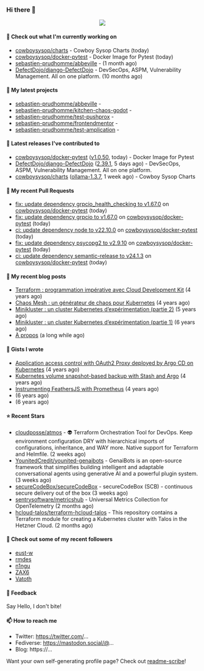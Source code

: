 ### Hi there 👋

<p align="center"><img src="https://github-readme-stats.vercel.app/api?username=sebastien-prudhomme&show_icons=true&locale=en"/></p>

#### 👷 Check out what I'm currently working on

- [cowboysysop/charts](https://github.com/cowboysysop/charts) - Cowboy Sysop Charts (today)
- [cowboysysop/docker-pytest](https://github.com/cowboysysop/docker-pytest) - Docker Image for Pytest (today)
- [sebastien-prudhomme/abbeville](https://github.com/sebastien-prudhomme/abbeville) -  (1 month ago)
- [DefectDojo/django-DefectDojo](https://github.com/DefectDojo/django-DefectDojo) -  DevSecOps, ASPM, Vulnerability Management. All on one platform. (10 months ago)

#### 🌱 My latest projects

- [sebastien-prudhomme/abbeville](https://github.com/sebastien-prudhomme/abbeville) - 
- [sebastien-prudhomme/kitchen-chaos-godot](https://github.com/sebastien-prudhomme/kitchen-chaos-godot) - 
- [sebastien-prudhomme/test-pushprox](https://github.com/sebastien-prudhomme/test-pushprox) - 
- [sebastien-prudhomme/frontendmentor](https://github.com/sebastien-prudhomme/frontendmentor) - 
- [sebastien-prudhomme/test-amplication](https://github.com/sebastien-prudhomme/test-amplication) - 

#### 🔭 Latest releases I've contributed to

- [cowboysysop/docker-pytest](https://github.com/cowboysysop/docker-pytest) ([v1.0.50](https://github.com/cowboysysop/docker-pytest/releases/tag/v1.0.50), today) - Docker Image for Pytest
- [DefectDojo/django-DefectDojo](https://github.com/DefectDojo/django-DefectDojo) ([2.39.1](https://github.com/DefectDojo/django-DefectDojo/releases/tag/2.39.1), 5 days ago) -  DevSecOps, ASPM, Vulnerability Management. All on one platform.
- [cowboysysop/charts](https://github.com/cowboysysop/charts) ([ollama-1.3.7](https://github.com/cowboysysop/charts/releases/tag/ollama-1.3.7), 1 week ago) - Cowboy Sysop Charts

#### 🔨 My recent Pull Requests

- [fix: update dependency grpcio_health_checking to v1.67.0](https://github.com/cowboysysop/docker-pytest/pull/427) on [cowboysysop/docker-pytest](https://github.com/cowboysysop/docker-pytest) (today)
- [fix: update dependency grpcio to v1.67.0](https://github.com/cowboysysop/docker-pytest/pull/426) on [cowboysysop/docker-pytest](https://github.com/cowboysysop/docker-pytest) (today)
- [ci: update dependency node to v22.10.0](https://github.com/cowboysysop/docker-pytest/pull/425) on [cowboysysop/docker-pytest](https://github.com/cowboysysop/docker-pytest) (today)
- [fix: update dependency psycopg2 to v2.9.10](https://github.com/cowboysysop/docker-pytest/pull/424) on [cowboysysop/docker-pytest](https://github.com/cowboysysop/docker-pytest) (today)
- [ci: update dependency semantic-release to v24.1.3](https://github.com/cowboysysop/docker-pytest/pull/423) on [cowboysysop/docker-pytest](https://github.com/cowboysysop/docker-pytest) (today)

#### 📜 My recent blog posts

- [Terraform : programmation impérative avec Cloud Development Kit](https://www.cowboysysop.com/post/terraform-programmation-imperative-avec-cloud-development-kit/) (4 years ago)
- [Chaos Mesh : un générateur de chaos pour Kubernetes](https://www.cowboysysop.com/post/chaos-mesh-un-generateur-de-chaos-pour-kubernetes/) (4 years ago)
- [Minikluster : un cluster Kubernetes d’expérimentation (partie 2)](https://www.cowboysysop.com/post/minikluster-un-cluster-kubernetes-d-experimentation-partie-2/) (5 years ago)
- [Minikluster : un cluster Kubernetes d’expérimentation (partie 1)](https://www.cowboysysop.com/post/minikluster-un-cluster-kubernetes-d-experimentation-partie-1/) (6 years ago)
- [À propos](https://www.cowboysysop.com/page/a-propos/) (a long while ago)

#### 📓 Gists I wrote

- [Application access control with OAuth2 Proxy deployed by Argo CD on Kubernetes](https://gist.github.com/c90af146c465305087d5f5a55990ca71) (4 years ago)
- [Kubernetes volume snapshot-based backup with Stash and Argo](https://gist.github.com/c53e870dc6b4987fefa4c36ea9f1187c) (4 years ago)
- [Instrumenting FeathersJS with Prometheus](https://gist.github.com/93ab307c8c03a9c5fdb1ff728f413855) (4 years ago)
- [](https://gist.github.com/9827398f4f792569e56351ac56e80b80) (6 years ago)
- [](https://gist.github.com/064f0ea019c9ff37b71ebc023c0a0c6b) (6 years ago)

#### ⭐ Recent Stars

- [cloudposse/atmos](https://github.com/cloudposse/atmos) - 👽 Terraform Orchestration Tool for DevOps. Keep environment configuration DRY with hierarchical imports of configurations, inheritance, and WAY more. Native support for Terraform and Helmfile. (2 weeks ago)
- [YounitedCredit/younited-genaibots](https://github.com/YounitedCredit/younited-genaibots) - GenaiBots is an open-source framework that simplifies building intelligent and adaptable conversational agents using generative AI and a powerful plugin system. (3 weeks ago)
- [secureCodeBox/secureCodeBox](https://github.com/secureCodeBox/secureCodeBox) - secureCodeBox (SCB) - continuous secure delivery out of the box  (3 weeks ago)
- [sentrysoftware/metricshub](https://github.com/sentrysoftware/metricshub) - Universal Metrics Collection for OpenTelemetry (2 months ago)
- [hcloud-talos/terraform-hcloud-talos](https://github.com/hcloud-talos/terraform-hcloud-talos) - This repository contains a Terraform module for creating a Kubernetes cluster with Talos in the Hetzner Cloud. (2 months ago)

#### 👯 Check out some of my recent followers

- [eust-w](https://github.com/eust-w)
- [rmdes](https://github.com/rmdes)
- [n1ngu](https://github.com/n1ngu)
- [ZAX6](https://github.com/ZAX6)
- [Vatoth](https://github.com/Vatoth)

#### 💬 Feedback

Say Hello, I don't bite!

#### 📫 How to reach me

- Twitter: https://twitter.com/...
- Fediverse: https://mastodon.social/@...
- Blog: https://...

Want your own self-generating profile page? Check out [readme-scribe](https://github.com/muesli/readme-scribe)!
